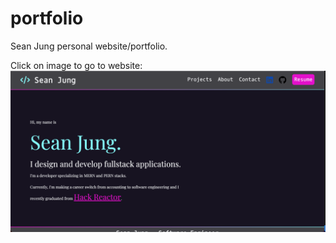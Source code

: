 # portfolio
Sean Jung personal website/portfolio.

Click on image to go to website:
[![Sean Jung portfolio demo](src/styles/img/website-demo.png)](https://portfolio-zeta-one-18.vercel.app)
